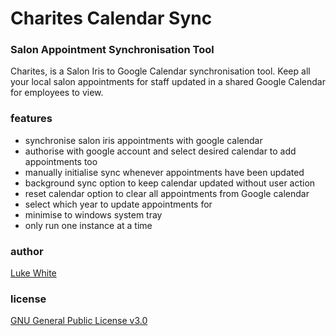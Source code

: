 # Charites Calendar Sync 

[travis-image]: https://travis-ci.org/luke-white/charites-cal-sync.svg?branch=master
[travis-url]: https://travis-ci.org/luke-white/charites-cal-sync

### Salon Appointment Synchronisation Tool

Charites, is a Salon Iris to Google Calendar synchronisation tool.
Keep all your local salon appointments for staff updated in a shared Google Calendar for employees to view.

### features

- synchronise salon iris appointments with google calendar
- authorise with google account and select desired calendar to add appointments too
- manually initialise sync whenever appointments have been updated
- background sync option to keep calendar updated without user action
- reset calendar option to clear all appointments from Google calendar
- select which year to update appointments for
- minimise to windows system tray
- only run one instance at a time


### author

[Luke White](https://github.com/luke-white)

### license

[GNU General Public License v3.0](https://www.gnu.org/licenses/gpl-3.0.en.html)